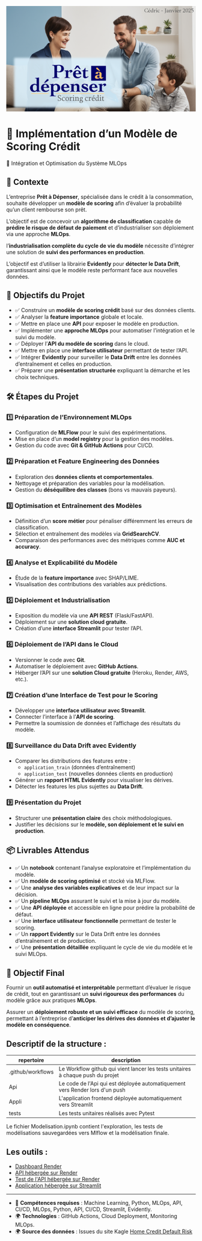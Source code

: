 ![Entete](images/projet.png)

# 📌 Implémentation d’un Modèle de Scoring Crédit
 📌 Intégration et Optimisation du Système MLOps

## 📖 Contexte
L’entreprise **Prêt à Dépenser**, spécialisée dans le crédit à la consommation, souhaite développer un **modèle de scoring** afin d’évaluer la probabilité qu’un client rembourse son prêt. 

L’objectif est de concevoir un **algorithme de classification** capable de **prédire le risque de défaut de paiement** et d’industrialiser son déploiement via une approche **MLOps**.

l’**industrialisation complète du cycle de vie du modèle** nécessite d’intégrer une solution de **suivi des performances en production**.

L’objectif est d’utiliser la librairie **Evidently** pour **détecter le Data Drift**, garantissant ainsi que le modèle reste performant face aux nouvelles données.


## 🎯 Objectifs du Projet
- ✅ Construire un **modèle de scoring crédit** basé sur des données clients.
- ✅ Analyser la **feature importance** globale et locale.
- ✅ Mettre en place une **API** pour exposer le modèle en production.
- ✅ Implémenter une **approche MLOps** pour automatiser l’intégration et le suivi du modèle.
- ✅ Déployer l’**API du modèle de scoring** dans le cloud.
- ✅ Mettre en place une **interface utilisateur** permettant de tester l’API.
- ✅ Intégrer **Evidently** pour surveiller le **Data Drift** entre les données d’entraînement et celles en production.
- ✅ Préparer une **présentation structurée** expliquant la démarche et les choix techniques.

## 🛠️ Étapes du Projet

### 1️⃣ **Préparation de l’Environnement MLOps**
- Configuration de **MLFlow** pour le suivi des expérimentations.
- Mise en place d’un **model registry** pour la gestion des modèles.
- Gestion du code avec **Git & GitHub Actions** pour CI/CD.

### 2️⃣ **Préparation et Feature Engineering des Données**
- Exploration des **données clients et comportementales**.
- Nettoyage et préparation des variables pour la modélisation.
- Gestion du **déséquilibre des classes** (bons vs mauvais payeurs).

### 3️⃣ **Optimisation et Entraînement des Modèles**
- Définition d’un **score métier** pour pénaliser différemment les erreurs de classification.
- Sélection et entraînement des modèles via **GridSearchCV**.
- Comparaison des performances avec des métriques comme **AUC et accuracy**.

### 4️⃣ **Analyse et Explicabilité du Modèle**
- Étude de la **feature importance** avec SHAP/LIME.
- Visualisation des contributions des variables aux prédictions.

### 5️⃣ **Déploiement et Industrialisation**
- Exposition du modèle via une **API REST** (Flask/FastAPI).
- Déploiement sur une **solution cloud gratuite**.
- Création d’une **interface Streamlit** pour tester l’API.

### 6️⃣ **Déploiement de l’API dans le Cloud**
- Versionner le code avec **Git**.
- Automatiser le déploiement avec **GitHub Actions**.
- Héberger l’API sur une **solution Cloud gratuite** (Heroku, Render, AWS, etc.).

### 7️⃣ **Création d’une Interface de Test pour le Scoring**
- Développer une **interface utilisateur avec Streamlit**.
- Connecter l’interface à l’**API de scoring**.
- Permettre la soumission de données et l’affichage des résultats du modèle.

### 8️⃣ **Surveillance du Data Drift avec Evidently**
- Comparer les distributions des features entre :
  - `application_train` (données d’entraînement)
  - `application_test` (nouvelles données clients en production)
- Générer un **rapport HTML Evidently** pour visualiser les dérives.
- Détecter les features les plus sujettes au **Data Drift**.

### 9️⃣ **Présentation du Projet**
- Structurer une **présentation claire** des choix méthodologiques.
- Justifier les décisions sur le **modèle, son déploiement et le suivi en production**.

## 📦 Livrables Attendus
- ✅ Un **notebook** contenant l’analyse exploratoire et l’implémentation du modèle.
- ✅ Un **modèle de scoring optimisé** et stocké via MLFlow.
- ✅ Une **analyse des variables explicatives** et de leur impact sur la décision.
- ✅ Un **pipeline MLOps** assurant le suivi et la mise à jour du modèle.
- ✅ Une **API déployée** et accessible en ligne pour prédire la probabilité de défaut.
- ✅ Une **interface utilisateur fonctionnelle** permettant de tester le scoring.
- ✅ Un **rapport Evidently** sur le Data Drift entre les données d’entraînement et de production.
- ✅ Une **présentation détaillée** expliquant le cycle de vie du modèle et le suivi MLOps.

## 🚀 Objectif Final
Fournir un **outil automatisé et interprétable** permettant d’évaluer le risque de crédit, tout en garantissant un **suivi rigoureux des performances** du modèle grâce aux pratiques **MLOps**.

Assurer un **déploiement robuste et un suivi efficace** du modèle de scoring, permettant à l’entreprise d’**anticiper les dérives des données et d’ajuster le modèle en conséquence**.

## Descriptif de la structure :

repertoire			| description
------------------- | -----------
.github/workflows 	| Le Workflow github qui vient lancer les tests unitaires à chaque push du projet
Api 				| Le code de l'Api qui est déployée automatiquement vers Render lors d'un push
Appli				| L'application frontend déployée automatiquement vers Streamlit
tests				| Les tests unitaires réalisés avec Pytest

Le fichier Modelisation.ipynb contient l'exploration, les tests de modélisations sauvegardées vers Mlflow et la modélisation finale.

## Les outils :

- [Dashboard Render](https://dashboard.render.com/)
- [API hébergée sur Render](https://ocp7-api.onrender.com/)
- [Test de l'API hébergée sur Render](https://ocp7-api.onrender.com/docs/)
- [Application hébergée sur Streamlit](https://ocp7-froidure.streamlit.app/)

---
- 👥 **Compétences requises** : Machine Learning, Python, MLOps, API, CI/CD, MLOps, Python, API, CI/CD, Streamlit, Evidently.
- 🌍 **Technologies** : GitHub Actions, Cloud Deployment, Monitoring MLOps.
- 🌍 **Source des données** : Issues du site Kagle [Home Credit Default Risk](https://www.kaggle.com/c/home-credit-default-risk/data)
